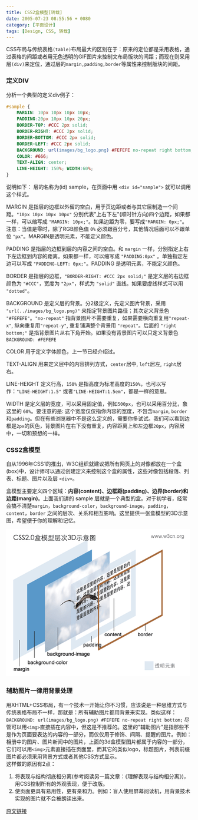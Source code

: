 ```yaml
---
title: CSS2盒模型[转载]
date: 2005-07-23 08:55:56 + 0080
category: [平面设计]
tags: [Design, CSS, 转载]
---
```


CSS布局与传统表格`(table)`布局最大的区别在于：原来的定位都是采用表格，通过表格的间距或者用无色透明的GIF图片来控制文布局版块的间距；而现在则采用层`(div)`来定位，通过层的`margin,padding,border`等属性来控制版块的间距。  

### 定义DIV  
分析一个典型的定义div例子：
```css
#sample { 
    MARGIN: 10px 10px 10px 10px;  
    PADDING:20px 10px 10px 20px;   
    BORDER-TOP: #CCC 2px solid;  
    BORDER-RIGHT: #CCC 2px solid;  
    BORDER-BOTTOM: #CCC 2px solid;  
    BORDER-LEFT: #CCC 2px solid;
    BACKGROUND: url(images/bg_logo.png) #FEFEFE no-repeat right bottom;  
    COLOR: #666;  
    TEXT-ALIGN: center;  
    LINE-HEIGHT: 150%; WIDTH:60%; 
}
```   
说明如下：
层的名称为(id) sample，在页面中用 `<div id="sample">` 就可以调用这个样式。

MARGIN 是指层的边框以外留的空白，用于页边距或者与其它层制造一个间距。`"10px 10px 10px 10px"` 分别代表"上右下左"(顺时针方向)四个边距，如果都一样，可以缩写成 `"MARGIN: 10px;"`。如果边距为零，要写成`"MARGIN: 0px;"`。注意：当值是零时，除了RGB颜色值 `0%` 必须跟百分号，其他情况后面可以不跟单位 `"px"`。MARGIN是透明元素，不能定义颜色。

PADDING 是指层的边框到层的内容之间的空白。和 `margin` 一样，分别指定上右下左边框到内容的距离。如果都一样，可以缩写成 `"PADDING:0px"` 。单独指定左边可以写成 `"PADDING-LEFT: 0px;"`。PADDING 是透明元素，不能定义颜色。

BORDER 是指层的边框，`"BORDER-RIGHT: #CCC 2px solid;"` 是定义层的右边框颜色为 `"#CCC"`，宽度为 `"2px"`，样式为 `"solid"` 直线。如果要虚线样式可以用 `"dotted"`。

BACKGROUND 是定义层的背景。分2级定义，先定义图片背景，采用 `"url(../images/bg_logo.png)"` 来指定背景图片路径；其次定义背景色 `"#FEFEFE"`。`"no-repeat"` 指背景图片不需要重复，如果需要横向重复用`"repeat-x"`, 纵向重复用`"repeat-y"`, 重复铺满整个背景用 `"repeat"`。后面的 `"right bottom;"` 是指背景图片从右下角开始。如果没有背景图片可以只定义背景色 `BACKGROUND: #FEFEFE`

COLOR 用于定义字体颜色，上一节已经介绍过。   

TEXT-ALIGN 用来定义层中的内容排列方式，`center`居中, `left`居左, `right`居右。

LINE-HEIGHT 定义行高，`150%` 是指高度为标准高度的`150%`，也可以写作：`"LINE-HEIGHT:1.5"` 或者`"LINE-HEIGHT:1.5em"`，都是一样的意思。 

WIDTH 是定义层的宽度，可以采用固定值，例如`500px`，也可以采用百分比，象这里的 `60%`。要注意的是: 这个宽度仅仅指你内容的宽度，不包含`margin`, `border`和`padding`。但在有些浏览器中不是这么定义的，需要你多试试。我们可以看到边框是`2px`的灰色，背景图片在右下没有重复，内容距离上和左边框`20px`，内容居中，一切和预想的一样。

### CSS2盒模型  
自从1996年CSS1的推出，W3C组织就建议把所有网页上的对像都放在一个盒(box)中，设计师可以通过创建定义来控制这个盒的属性，这些对像包括段落、列表、标题、图片以及层 `<div>`。

盒模型主要定义四个区域：**内容(content)、边框距(padding)、边界(border)和边距(margin)**。上面我们讲的 sample 层就是一个典型的盒。对于初学者，经常会搞不清楚`margin`，`background-color`，`background-image`，`padding`，`content`，`border` 之间的层次、关系和相互影响。这里提供一张盒模型的3D示意图，希望便于你的理解和记忆。

![CSS Box Model](/assets/attachments/2005/07/23_192330_vskycssbox3d.gif)  

### 辅助图片一律用背景处理  
用XHTML+CSS布局，有一个技术一开始让你不习惯，应该说是一种思维方式与传统表格布局不一样，那就是：所有辅助图片都用背景来实现。类似这样：  `BACKGROUND: url(images/bg_logo.png) #FEFEFE no-repeat right bottom;` 尽管可以用`<img>`直接插在内容中，但这是不推荐的。这里的"辅助图片"是指那些不是作为页面要表达的内容的一部分，而仅仅用于修饰、间隔、提醒的图片。例如：相册中的图片、图片新闻中的图片，上面的3d盒模型图片都属于内容的一部分，它们可以用`<img>`元素直接插在页面里，而其它的类似logo，标题图片，列表前缀图片都必须采用背景方式或者其他CSS方式显示。  
这样做的原因有2点：
1. 将表现与结构彻底相分离(参考阅读另一篇文章：《理解表现与结构相分离》)，用CSS控制所有的外观表现，便于改版。   
1. 使页面更具有易用性，更有亲和力。例如：盲人使用屏幕阅读机，用背景技术实现的图片就不会被朗读出来。   

[原文链接](https://www.w3cn.org/article/step/2004/34.html)

